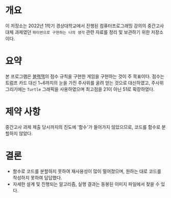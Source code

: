 # 개요
이 저장소는 2022년 1학기 경상대학교에서 진행된 컴퓨터프로그래밍 강의의 중간고사 대체 과제였던 `파이썬으로 구현하는 나의 생각` 관련 자료를 정리 및 보관하기 위한 저장소이다.

# 요약
본 프로그램은 [블랙잭](https://ko.wikipedia.org/wiki/%EB%B8%94%EB%9E%99%EC%9E%AD)의 점수 규칙을 구현한 게임을 구현하는 것이 주 목표이다. 점수는 트럼프 카드 대신 1~6까지의 눈을 가진 주사위를 굴려 얻는 것으로 대신하였고, 주사위 그리기에는 `Turtle` 그래픽을 사용하였으며 최고점을 21이 아닌 51로 확장하였다.

# 제약 사항
중간고사 과제 제출 당시까지의 진도에 '함수'가 들어가지 않았으므로, 코드를 함수로 분할하지 않았다.

# 결론
- 함수로 코드를 분할하지 못하여 재사용성이 많이 떨어졌으며, 원하는 대로 코드를 작성하지 못하여 답답했다.
- 자세한 설계 및 진행되는 알고리즘, 실행 결과는 동봉된 이미지 파일에서 찾을 수 있다.